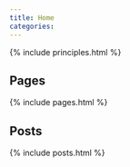 ```yaml
---
title: Home
categories:
---
```


{% include principles.html %}

## Pages

{% include pages.html %}

## Posts

{% include posts.html %}

